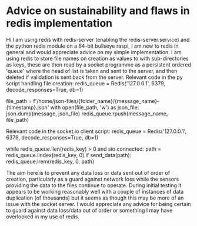 
# Advice on sustainability and flaws in redis implementation

Hi I am using redis with redis-server (enabling the redis-server.service) and the python redis module on a 64-bit bullseye raspi, I am new to redis in general and would appreciate advice on my simple implementation.
I am using redis to store file names on creation as values to with sub-directories as keys, these are then read by a socket programme as a persistent ordered 'queue' where the head of list is taken and sent to the server, and then deleted if validation is sent back from the server.
Relevant code in the py script handling file creation:
redis_queue = Redis('127.0.0.1', 6379, decode_responses=True, db=1)

file_path = f'/home/json-files/{folder_name}/{message_name}-{timestamp}.json'
with open(file_path, 'w') as json_file:            
    json.dump(message, json_file)
redis_queue.rpush(message_name, file_path)

Relevant code in the socket.io client script:
redis_queue = Redis('127.0.0.1', 6379, decode_responses=True, db=1)

while redis_queue.llen(redis_key) > 0 and sio.connected:
    path = redis_queue.lindex(redis_key, 0)
    if send_data(path):
        redis_queue.lrem(redis_key, 0, path) 

The aim here is to prevent any data loss or data sent out of order of creation, particularly as a guard against network loss while the sensors providing the data to the files continue to operate. During initial testing it appears to be working reasonably well with a couple of instances of data duplication (of thousands) but it seems as though this may be more of an issue with the socket server.
I would appreciate any advice for being certain to guard against data loss/data out of order or something I may have overlooked in my use of redis.

        